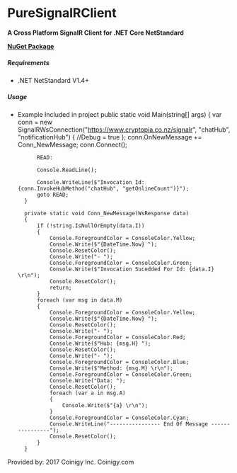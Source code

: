 # PureSignalRClient
**A Cross Platform SignalR Client for .NET Core NetStandard**

**[NuGet Package](https://www.nuget.org/packages/PureSignalRClient)**

##### Requirements
* .NET NetStandard V1.4+

##### Usage
* Example Included in project
        public static void Main(string[] args)
        {
            var conn = new SignalRWsConnection("https://www.cryptopia.co.nz/signalr", "chatHub", "notificationHub")
            {
                //Debug = true
            };
            conn.OnNewMessage += Conn_NewMessage;
            conn.Connect();

            READ:

            Console.ReadLine();

            Console.WriteLine($"Invocation Id: {conn.InvokeHubMethod("chatHub", "getOnlineCount")}");
            goto READ;
        }

        private static void Conn_NewMessage(WsResponse data)
        {
            if (!string.IsNullOrEmpty(data.I))
            {
                Console.ForegroundColor = ConsoleColor.Yellow;
                Console.Write($"{DateTime.Now} ");
                Console.ResetColor();
                Console.Write("- ");
                Console.ForegroundColor = ConsoleColor.Green;
                Console.Write($"Invocation Sucedded For Id: {data.I} \r\n");
                Console.ResetColor();
                return;
            }
            foreach (var msg in data.M)
            {
                Console.ForegroundColor = ConsoleColor.Yellow;
                Console.Write($"{DateTime.Now} ");
                Console.ResetColor();
                Console.Write("- ");
                Console.ForegroundColor = ConsoleColor.Red;
                Console.Write($"Hub: {msg.H} ");
                Console.ResetColor();
                Console.Write("- ");
                Console.ForegroundColor = ConsoleColor.Blue;
                Console.Write($"Method: {msg.M} \r\n");
                Console.ForegroundColor = ConsoleColor.Green;
                Console.Write("Data: ");
                Console.ResetColor();
                foreach (var a in msg.A)
                {
                    Console.Write($"{a} \r\n");
                }
                Console.ForegroundColor = ConsoleColor.Cyan;
                Console.WriteLine("---------------- End Of Message ----------------");
                Console.ResetColor();
            }
        }
Provided by: 2017 Coinigy Inc. Coinigy.com
